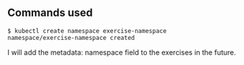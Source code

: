 ## Commands used


```console
$ kubectl create namespace exercise-namespace
namespace/exercise-namespace created
```

I will add the metadata: namespace field to the exercises in the future.
